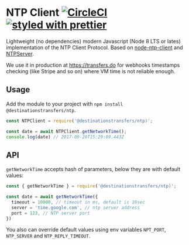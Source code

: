 # NTP Client [![CircleCI](https://circleci.com/gh/destinationstransfers/ntp.svg?style=svg)](https://circleci.com/gh/destinationstransfers/ntp) [![styled with prettier](https://img.shields.io/badge/styled_with-prettier-ff69b4.svg)](https://github.com/prettier/prettier)

Lightweight (no dependencies) modern Javascript (Node 8 LTS or lates) implementation of the NTP Client Protocol. Based on [node-ntp-client](https://github.com/moonpyk/node-ntp-client) and [NTPServer](https://github.com/Grassboy/NTPServer).

We use it in production at <https://transfers.do> for webhooks timestamps checking (like Stripe and so on) where VM time is not reliable enough.

## Usage

Add the module to your project with `npm install @destinationstransfers/ntp`.

```js
const NTPClient = require('@destinationstransfers/ntp)';

const date = await NTPClient.getNetworkTime();
console.log(date) // 2017-09-20T15:29:09.443Z
```

## API

`getNetworkTime` accepts hash of parameters, below they are with default values:

```js
const { getNetworkTime } = require('@destinationstransfers/ntp)';

const date = await getNetworkTime({
  timeout = 10000, // timeout in ms, default is 10sec
  server = 'time.google.com', // ntp server address
  port = 123, // NTP server port
})
```

You also can override default values using env variables `NPT_PORT`, `NTP_SERVER` and `NTP_REPLY_TIMEOUT`.
